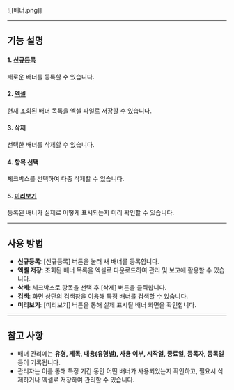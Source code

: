 ![[배너.png]]

---
## 기능 설명

#### 1. [신규등록](배너-신규등록.md)  
새로운 배너를 등록할 수 있습니다.  

#### 2. [엑셀](엑셀.md)  
현재 조회된 배너 목록을 엑셀 파일로 저장할 수 있습니다.  

#### 3. 삭제  
선택한 배너를 삭제할 수 있습니다.  

#### 4. 항목 선택  
체크박스를 선택하여 다중 삭제할 수 있습니다.  

#### 5. [미리보기](배너-미리보기.md)  
등록된 배너가 실제로 어떻게 표시되는지 미리 확인할 수 있습니다.  

---

## 사용 방법
- **신규등록**: [신규등록] 버튼을 눌러 새 배너를 등록합니다.  
- **엑셀 저장**: 조회된 배너 목록을 엑셀로 다운로드하여 관리 및 보고에 활용할 수 있습니다.  
- **삭제**: 체크박스로 항목을 선택 후 [삭제] 버튼을 클릭합니다.  
- **검색**: 화면 상단의 검색창을 이용해 특정 배너를 검색할 수 있습니다.  
- **미리보기**: [미리보기] 버튼을 통해 실제 표시될 배너 화면을 확인합니다.  

---

## 참고 사항
- 배너 관리에는 **유형, 제목, 내용(유형별), 사용 여부, 시작일, 종료일, 등록자, 등록일** 등이 기록됩니다.  
- 관리자는 이를 통해 특정 기간 동안 어떤 배너가 사용되었는지 확인하고, 필요시 삭제하거나 엑셀로 저장하여 관리할 수 있습니다.  
